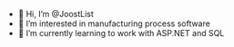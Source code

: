 - 👋 Hi, I’m @JoostList
- 👀 I’m interested in manufacturing process software
- 🌱 I’m currently learning to work with ASP.NET and SQL
<!---
- 💞️ I’m looking to collaborate on ...
- 📫 How to reach me ...
--->
<!---
JoostList/JoostList is a ✨ special ✨ repository because its `README.md` (this file) appears on your GitHub profile.
You can click the Preview link to take a look at your changes.
--->
